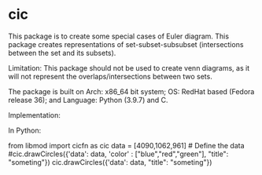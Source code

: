# cic

This package is to create some special cases of Euler diagram. This package creates representations of set-subset-subsubset (intersections between the set and its subsets).

Limitation: This package should not be used to create venn diagrams, as it will not represent the overlaps/intersections between two sets.

The package is built on Arch: x86_64 bit system; OS: RedHat based (Fedora release 36); and Language: Python (3.9.7) and C.


Implementation:

In Python:

from libmod import cicfn as cic
data = [4090,1062,961] # Define the data
#cic.drawCircles({'data': data, 'color' : ["blue","red","green"], "title": "someting"})
cic.drawCircles({'data': data, "title": "someting"})
